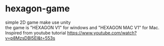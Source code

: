# hexagon-game
simple 2D game make use unity   
the game is "HEXAGON V1" for windows and "HEXAGON MAC V1" for Mac.
Inspired from youtube tutorial
https://www.youtube.com/watch?v=p8MzsDBI5EI&t=553s
